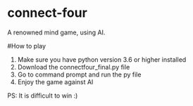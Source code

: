 # connect-four
A renowned mind game, using AI.

#How to play
1. Make sure you have python version 3.6 or higher installed
2. Download the connectfour_final.py file
3. Go to command prompt and run the py file
4. Enjoy the game against AI 

PS: It is difficult to win :)
